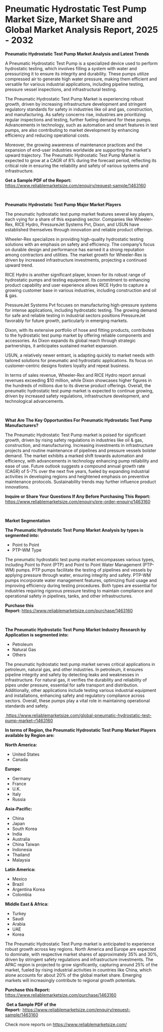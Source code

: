 <p><h1>Pneumatic Hydrostatic Test Pump Market Size, Market Share and Global Market Analysis Report, 2025 - 2032</h1></p><p><strong>Pneumatic Hydrostatic Test Pump Market Analysis and Latest Trends</strong></p>
<p><p>A Pneumatic Hydrostatic Test Pump is a specialized device used to perform hydrostatic testing, which involves filling a system with water and pressurizing it to ensure its integrity and durability. These pumps utilize compressed air to generate high water pressure, making them efficient and versatile for various industrial applications, including pipeline testing, pressure vessel inspections, and infrastructural testing.</p><p>The Pneumatic Hydrostatic Test Pump Market is experiencing robust growth, driven by increasing infrastructure development and stringent regulatory standards for safety in industries like oil and gas, construction, and manufacturing. As safety concerns rise, industries are prioritizing regular inspections and testing, further fueling demand for these pumps. Advancements in technology, such as automation and smart features in test pumps, are also contributing to market development by enhancing efficiency and reducing operational costs.</p><p>Moreover, the growing awareness of maintenance practices and the expansion of end-user industries worldwide are supporting the market's upward trajectory. The Pneumatic Hydrostatic Test Pump Market is expected to grow at a CAGR of 8% during the forecast period, reflecting its critical role in ensuring the reliability and safety of various systems and infrastructure.</p></p>
<p><strong>Get a Sample PDF of the Report:&nbsp;</strong> <a href="https://www.reliablemarketsize.com/enquiry/request-sample/1463160?utm_campaign=2295&utm_medium=2&utm_source=Github&utm_content=ia&utm_term=18022025&utm_id=pneumatic-hydrostatic-test-pump">https://www.reliablemarketsize.com/enquiry/request-sample/1463160</a></p>
<p>&nbsp;</p>
<p><strong>Pneumatic Hydrostatic Test Pump Major Market Players</strong></p>
<p><p>The pneumatic hydrostatic test pump market features several key players, each vying for a share of this expanding sector. Companies like Wheeler-Rex, RICE Hydro, PressureJet Systems Pvt, Dixon, and USUN have established themselves through innovation and reliable product offerings.</p><p>Wheeler-Rex specializes in providing high-quality hydrostatic testing solutions with an emphasis on safety and efficiency. The company’s focus on durable design and performance has earned it a strong reputation among contractors and utilities. The market growth for Wheeler-Rex is driven by increased infrastructure investments, projecting a continued upward trend.</p><p>RICE Hydro is another significant player, known for its robust range of hydrostatic pumps and testing equipment. Its commitment to enhancing product capability and user experience allows RICE Hydro to capture a growing customer base in various industries, including construction and oil & gas.</p><p>PressureJet Systems Pvt focuses on manufacturing high-pressure systems for intense applications, including hydrostatic testing. The growing demand for safe and reliable testing in industrial sectors positions PressureJet favorably for future growth, particularly in emerging markets.</p><p>Dixon, with its extensive portfolio of hose and fitting products, contributes to the hydrostatic test pump market by offering reliable components and accessories. As Dixon expands its global reach through strategic partnerships, it anticipates sustained market expansion.</p><p>USUN, a relatively newer entrant, is adapting quickly to market needs with tailored solutions for pneumatic and hydrostatic applications. Its focus on customer-centric designs fosters loyalty and repeat business.</p><p>In terms of sales revenue, Wheeler-Rex and RICE Hydro report annual revenues exceeding $10 million, while Dixon showcases higher figures in the hundreds of millions due to its diverse product offerings. Overall, the pneumatic hydrostatic test pump market is expected to continue growing, driven by increased safety regulations, infrastructure development, and technological advancements.</p></p>
<p>&nbsp;</p>
<p><strong>What Are The Key Opportunities For Pneumatic Hydrostatic Test Pump Manufacturers?</strong></p>
<p><p>The Pneumatic Hydrostatic Test Pump market is poised for significant growth, driven by rising safety regulations in industries like oil & gas, construction, and manufacturing. Increasing investments in infrastructure projects and routine maintenance of pipelines and pressure vessels bolster demand. The market exhibits a marked shift towards automation and efficiency, with advancements in technology enhancing pump reliability and ease of use. Future outlook suggests a compound annual growth rate (CAGR) of 5-7% over the next five years, fueled by expanding industrial activities in developing regions and heightened emphasis on preventive maintenance protocols. Sustainability trends may further influence product innovations.</p></p>
<p><strong>Inquire or Share Your Questions If Any Before Purchasing This Report:</strong> <a href="https://www.reliablemarketsize.com/enquiry/pre-order-enquiry/1463160?utm_campaign=2295&utm_medium=2&utm_source=Github&utm_content=ia&utm_term=18022025&utm_id=pneumatic-hydrostatic-test-pump">https://www.reliablemarketsize.com/enquiry/pre-order-enquiry/1463160</a></p>
<p>&nbsp;</p>
<p><strong>Market Segmentation</strong></p>
<p><strong>The Pneumatic Hydrostatic Test Pump Market Analysis by types is segmented into:</strong></p>
<p><ul><li>Point to Point</li><li>PTP-WM Type</li></ul></p>
<p><p>The pneumatic hydrostatic test pump market encompasses various types, including Point to Point (PTP) and Point to Point Water Management (PTP-WM) pumps. PTP pumps facilitate the testing of pipelines and vessels by applying pressure through water, ensuring integrity and safety. PTP-WM pumps incorporate water management features, optimizing fluid usage and improving efficiency during testing procedures. Both types are essential for industries requiring rigorous pressure testing to maintain compliance and operational safety in pipelines, tanks, and other infrastructures.</p></p>
<p><strong>Purchase this Report:&nbsp;</strong><a href="https://www.reliablemarketsize.com/purchase/1463160?utm_campaign=2295&utm_medium=2&utm_source=Github&utm_content=ia&utm_term=18022025&utm_id=pneumatic-hydrostatic-test-pump">https://www.reliablemarketsize.com/purchase/1463160</a></p>
<p>&nbsp;</p>
<p><strong>The Pneumatic Hydrostatic Test Pump Market Industry Research by Application is segmented into:</strong></p>
<p><ul><li>Petroleum</li><li>Natural Gas</li><li>Others</li></ul></p>
<p><p>The pneumatic hydrostatic test pump market serves critical applications in petroleum, natural gas, and other industries. In petroleum, it ensures pipeline integrity and safety by detecting leaks and weaknesses in infrastructure. For natural gas, it verifies the durability and reliability of pipes under pressure, essential for safe transport and distribution. Additionally, other applications include testing various industrial equipment and installations, enhancing safety and regulatory compliance across sectors. Overall, these pumps play a vital role in maintaining operational standards and safety.</p></p>
<p><a href="https://www.reliablemarketsize.com/global-pneumatic-hydrostatic-test-pump-market-r1463160?utm_campaign=2295&utm_medium=2&utm_source=Github&utm_content=ia&utm_term=18022025&utm_id=pneumatic-hydrostatic-test-pump">&nbsp;https://www.reliablemarketsize.com/global-pneumatic-hydrostatic-test-pump-market-r1463160</a></p>
<p><strong>In terms of Region, the Pneumatic Hydrostatic Test Pump Market Players available by Region are:</strong></p>
<p>
    <p> <strong> North America: </strong>
        <ul>
            <li>United States</li>
            <li>Canada</li>
        </ul>
        </p> 
    <p> <strong> Europe: </strong>
        <ul>
            <li>Germany</li>
            <li>France</li>
            <li>U.K.</li>
            <li>Italy</li>
            <li>Russia</li>
        </ul>
        </p> 
    <p> <strong> Asia-Pacific: </strong>
        <ul>
            <li>China</li>
            <li>Japan</li>
            <li>South Korea</li>
            <li>India</li>
            <li>Australia</li>
            <li>China Taiwan</li>
            <li>Indonesia</li>
            <li>Thailand</li>
            <li>Malaysia</li>
        </ul>
        </p> 
    <p> <strong> Latin America: </strong>
        <ul>
            <li>Mexico</li>
            <li>Brazil</li>
            <li>Argentina Korea</li>
            <li>Colombia</li>
        </ul>
        </p> 
    <p> <strong> Middle East & Africa: </strong>
        <ul>
            <li>Turkey</li>
            <li>Saudi</li>
            <li>Arabia</li>
            <li>UAE</li>
            <li>Korea</li>
        </ul>
    </p>
    </p>
<p><p>The Pneumatic Hydrostatic Test Pump market is anticipated to experience robust growth across key regions. North America and Europe are expected to dominate, with respective market shares of approximately 35% and 30%, driven by stringent safety regulations and infrastructure investments. The APAC region is projected to grow significantly, capturing around 25% of the market, fueled by rising industrial activities in countries like China, which alone accounts for about 20% of the global market share. Emerging markets will increasingly contribute to regional growth potentials.</p></p>
<p><strong>Purchase this Report: </strong><a href="https://www.reliablemarketsize.com/purchase/1463160?utm_campaign=2295&utm_medium=2&utm_source=Github&utm_content=ia&utm_term=18022025&utm_id=pneumatic-hydrostatic-test-pump">https://www.reliablemarketsize.com/purchase/1463160</a></p>
<p>&nbsp;<strong>Get a Sample PDF of the Report:&nbsp;&nbsp;</strong><a href="https://www.reliablemarketsize.com/enquiry/request-sample/1463160?utm_campaign=2295&utm_medium=2&utm_source=Github&utm_content=ia&utm_term=18022025&utm_id=pneumatic-hydrostatic-test-pump">https://www.reliablemarketsize.com/enquiry/request-sample/1463160</a></p>
<p><strong></strong></p>
<p>Check more reports on <a href="https://www.reliablemarketsize.com/?utm_campaign=2295&utm_medium=2&utm_source=Github&utm_content=ia&utm_term=18022025&utm_id=pneumatic-hydrostatic-test-pump">https://www.reliablemarketsize.com/</a></p>